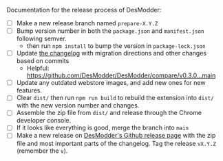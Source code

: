 Documentation for the release process of DesModder:

- [ ] Make a new release branch named `prepare-X.Y.Z`
- [ ] Bump version number in both the `package.json` and `manifest.json` following semver.
  - then run `npm install` to bump the version in `package-lock.json`
- [ ] Update [the changelog](https://github.com/DesModder/DesModder/blob/main/docs/CHANGELOG.md) with migration directions and other changes based on commits
  - Helpful: https://github.com/DesModder/DesModder/compare/v0.3.0...main
- [ ] Update any outdated webstore images, and add new ones for new features.
- [ ] Clear `dist/` then run `npm run build` to rebuild the extension into `dist/` with the new version number and changes.
- [ ] Assemble the zip file from `dist/` and release through the Chrome developer console.
- [ ] If it looks like everything is good, merge the branch into `main`
- [ ] Make a new release on [DesModder's Github release page](https://github.com/DesModder/DesModder/releases) with the zip file and most important parts of the changelog. Tag the release `vX.Y.Z` (remember the `v`).
